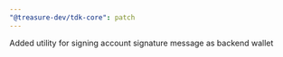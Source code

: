 ```yaml
---
"@treasure-dev/tdk-core": patch
---
```


Added utility for signing account signature message as backend wallet
